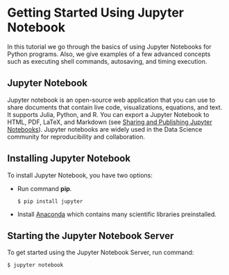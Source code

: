 # Getting Started Using Jupyter Notebook

In this tutorial we go through the basics of using Jupyter Notebooks for Python programs. Also, we give examples of a few advanced concepts such as executing shell commands, autosaving, and timing execution. 

## Jupyter Notebook

Jupyter notebook is an open-source web application that you can use to share documents that contain live code, visualizations, equations, and text. It supports Julia, Python, and R. You can export a Jupyter Notebook to HTML, PDF, LaTeX, and Markdown (see [Sharing and Publishing Jupyter Notebooks](https://reproducible-science-curriculum.github.io/publication-RR-Jupyter/02-exporting_the_notebook/index.html)). Jupyter notebooks are widely used in the Data Science community for reproducibility and collaboration. 

## Installing Jupyter Notebook

To install Jupyter Notebook, you have two options:

* Run command **pip**.

    ```
    $ pip install jupyter
    ```

* Install [Anaconda](http://www.anaconda.com) which contains many scientific libraries preinstalled.

## Starting the Jupyter Notebook Server

To get started using the Jupyter Notebook Server, run command:

```
$ jupyter notebook
```         

